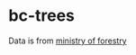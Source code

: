 # bc-trees

Data is from [ministry of forestry](https://www.for.gov.bc.ca/hfd/library/documents/treebook/trees.htm)
